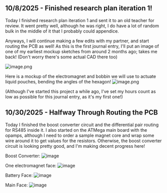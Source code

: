 <!--
  ===================    !!READ THIS NOTICE!!   ====================
  DO NOT edit this file manually. Your changes WILL BE OVERWRITTEN!
  This journal is auto generated and updated by Hack Club Blueprint.
  To edit this file, please edit your journal entries on Blueprint.
  ==================================================================
-->

## 10/8/2025 - Finished research plan iteration 1!  

Today I finished research plan iteration 1 and sent it to an old teacher for review.
It went pretty well, although he was right, I do have a lot of random bulk in the middle of it that I probably could appendice.

Anyways, I will continue making a few edits with my partner, and start routing the PCB as well!
As this is the first journal entry, I'll put an image of one of my earliest mockup sketches from around 2 months ago; takes me back! (Don't worry there's some actual CAD there too)

![image.png](https://blueprint.hackclub.com/user-attachments/blobs/proxy/eyJfcmFpbHMiOnsiZGF0YSI6MTE2NywicHVyIjoiYmxvYl9pZCJ9fQ==--05d8d569dfc1c60ef60741a4df83f648dcfd9e3f/image.png)

Here is a mockup of the electromagnet and bobbin we will use to actuate liquid pouches, bending the angles of the hexagon!
![image.png](https://blueprint.hackclub.com/user-attachments/blobs/proxy/eyJfcmFpbHMiOnsiZGF0YSI6MTE2OCwicHVyIjoiYmxvYl9pZCJ9fQ==--bab490fc6a655c9e4ca6671129bea30de3cb1b34/image.png)

(Although I've started this project a while ago, I've set my hours count as low as possible for this journal entry, as it's my first one!)

  

## 10/30/2025 - Halfway Through Routing the PCB  

Today I finished the boost converter circuit and the differential pair routing for RS485 inside it. I also started on the ATMega main board with the opamps, although I need to order a sample magnet core and wrap some wire around it to get values for the resistors. Otherwise, the boost converter circuit is looking pretty good, and I'm making decent progress here!

Boost Converter:
![image](https://blueprint.hackclub.com/user-attachments/blobs/proxy/eyJfcmFpbHMiOnsiZGF0YSI6Njg1NiwicHVyIjoiYmxvYl9pZCJ9fQ==--8fb5df8117153f814b165a2baa41bd74e6fca0fb/image.png)

One electromagnet face:
![image](https://blueprint.hackclub.com/user-attachments/blobs/proxy/eyJfcmFpbHMiOnsiZGF0YSI6Njg1NywicHVyIjoiYmxvYl9pZCJ9fQ==--48ee6e9e29998f4e88eb2a183b903b6d5ce22c19/image.png)

Battery Face:
![image](https://blueprint.hackclub.com/user-attachments/blobs/proxy/eyJfcmFpbHMiOnsiZGF0YSI6Njg1OCwicHVyIjoiYmxvYl9pZCJ9fQ==--c181e9ce64ba6ea19cc1727567de58872d94e446/image.png)

Main Face:
![image](https://blueprint.hackclub.com/user-attachments/blobs/proxy/eyJfcmFpbHMiOnsiZGF0YSI6Njg1OSwicHVyIjoiYmxvYl9pZCJ9fQ==--f12e15f36cb94d45d2f941b6a104cafd0ba811c8/image.png)



  

